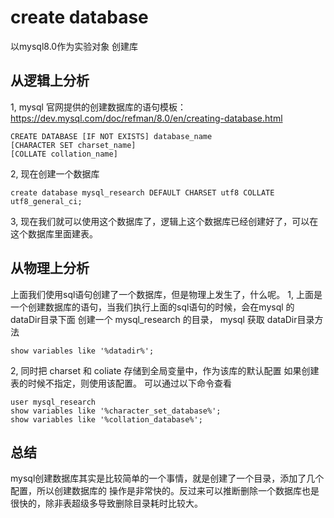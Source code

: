 # create database
以mysql8.0作为实验对象
创建库
## 从逻辑上分析
1, mysql 官网提供的创建数据库的语句模板：https://dev.mysql.com/doc/refman/8.0/en/creating-database.html
```
CREATE DATABASE [IF NOT EXISTS] database_name
[CHARACTER SET charset_name]
[COLLATE collation_name]
```

2, 现在创建一个数据库
```
create database mysql_research DEFAULT CHARSET utf8 COLLATE utf8_general_ci;
```

3, 现在我们就可以使用这个数据库了，逻辑上这个数据库已经创建好了，可以在这个数据库里面建表。
## 从物理上分析 
上面我们使用sql语句创建了一个数据库，但是物理上发生了，什么呢。
1, 上面是一个创建数据库的语句，当我们执行上面的sql语句的时候，会在mysql  的 dataDir目录下面
创建一个  mysql_research 的目录，
mysql 获取 dataDir目录方法
```
show variables like '%datadir%';
```
2, 同时把 charset 和 coliate 存储到全局变量中，作为该库的默认配置 如果创建表的时候不指定，则使用该配置。
可以通过以下命令查看
```
user mysql_research
show variables like '%character_set_database%';
show variables like '%collation_database%';
```

## 总结
mysql创建数据库其实是比较简单的一个事情，就是创建了一个目录，添加了几个配置，所以创建数据库的
操作是非常快的。反过来可以推断删除一个数据库也是很快的，除非表超级多导致删除目录耗时比较大。

